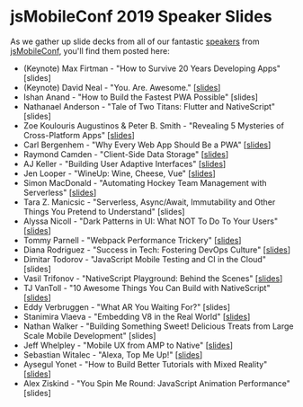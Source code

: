 # jsMobileConf 2019 Speaker Slides

As we gather up slide decks from all of our fantastic [speakers](https://jsmobileconf.com/#lgx-speakers) from [jsMobileConf](https://jsmobileconf.com/), you'll find them posted here:

- (Keynote) Max Firtman - "How to Survive 20 Years Developing Apps" [slides]
- (Keynote) David Neal - "You. Are. Awesome." [[slides](https://speakerdeck.com/reverentgeek/you-are-awesome-jsmobileconf-2019-keynote)]
- Ishan Anand - "How to Build the Fastest PWA Possible" [slides]
- Nathanael Anderson - "Tale of Two Titans: Flutter and NativeScript" [slides]
- Zoe Koulouris Augustinos & Peter B. Smith - "Revealing 5 Mysteries of Cross-Platform Apps" [[slides](slides/5-Mysteries.pdf)]
- Carl Bergenhem - "Why Every Web App Should Be a PWA" [[slides](slides/why-every-web-app-should-be-a-pwa-jsmobileconf.pptx)]
- Raymond Camden - "Client-Side Data Storage" [[slides](https://github.com/cfjedimaster/client-side-storage-preso)]
- AJ Keller - "Building User Adaptive Interfaces" [[slides](aj-keller.pdf)]
- Jen Looper - "WineUp: Wine, Cheese, Vue" [[slides](https://microsoft-cloud-advocates.slides.com/jenlooper/wineup#/)]
- Simon MacDonald - "Automating Hockey Team Management with Serverless" [[slides](https://slides.com/simonmacdonald/hockey-team-manager#/)]
- Tara Z. Manicsic - "Serverless, Async/Await, Immutability and Other Things You Pretend to Understand" [slides]
- Alyssa Nicoll - "Dark Patterns in UI: What NOT To Do To Your Users" [[slides](slides/dark_patterns.pdf)]
- Tommy Parnell - "Webpack Performance Trickery" [[slides](https://aka.terrible.dev/web/jsmobileconf19)]
- Diana Rodriguez - "Success in Tech: Fostering DevOps Culture" [[slides](https://slides.com/superdiana/devopsy#/)]
- Dimitar Todorov - "JavaScript Mobile Testing and CI in the Cloud" [slides]
- Vasil Trifonov - "NativeScript Playground: Behind the Scenes" [[slides](https://docs.google.com/presentation/d/1uDNmoyosNNRVpb9nrgf1sKEl2VIs1-oNg7gGRVMu6WE/edit#slide=id.g63d4917ccd_0_22)]
- TJ VanToll - "10 Awesome Things You Can Build with NativeScript" [[slides](https://www.tjvantoll.com/speaking/slides/Top-10/Boston/Top-10.pptx)]
- Eddy Verbruggen - "What AR You Waiting For?" [slides]
- Stanimira Vlaeva - "Embedding V8 in the Real World" [[slides](https://docs.google.com/presentation/d/1BfV45S91KTHwqPx7MKkRDcCOsEQzR-vzDXbajGhD2no/edit#slide=id.g57c1f1de39_0_1216)]
- Nathan Walker - "Building Something Sweet! Delicious Treats from Large Scale Mobile Development" [slides]
- Jeff Whelpley - "Mobile UX from AMP to Native" [[slides](https://docs.google.com/presentation/d/1K22dauGhol2bf3to2qPkiRHZxl0RibwF9k1NPxHvgjM/edit?usp=sharing)]
- Sebastian Witalec - "Alexa, Top Me Up!" [[slides](slides/NativeChat-Alexa.key)]
- Aysegul Yonet - "How to Build Better Tutorials with Mixed Reality" [[slides](https://slides.com/aysegulyonet/jsmobile2019#/)]
- Alex Ziskind - "You Spin Me Round: JavaScript Animation Performance" [slides]